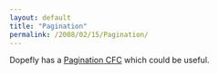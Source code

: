 ```yaml
---
layout: default
title: "Pagination"
permalink: /2008/02/15/Pagination/
---
```


<p>Dopefly has a <a href="http://www.dopefly.com/techblog/entry.cfm?entry=236" target="_blank">Pagination CFC</a> which could be useful.</p>
<p>&nbsp;</p>
